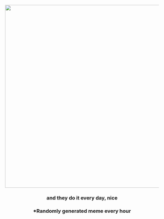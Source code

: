 <p align="center">
        <img src="https://i.redd.it/uuqe3se8q1t81.jpg" width="600" height="600">
        </p>
        <h3 align="center">and they do it every day, nice</h3>
        <h3 align="center">*Randomly generated meme every hour</h3>
    